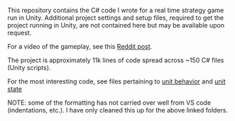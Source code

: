 This repository contains the C# code I wrote for a real time strategy game run in Unity. Additional project settings and setup files, required to get the project running in Unity, are not contained here but may be available upon request. 

For a video of the gameplay, see this [Reddit post](https://www.reddit.com/r/Unity3D/comments/7vplpp/rtstd_project_gameplay/).

The project is approximately 11k lines of code spread across ~150 C# files (Unity scripts).


For the most interesting code, see files pertaining to [unit behavior](Assets/WorldObject/Behavior) and [unit state](Assets/WorldObject/StateScripts/UnitStates)

NOTE: some of the formatting has not carried over well from VS code (indentations, etc.). I have only cleaned this up for the above linked folders. 


